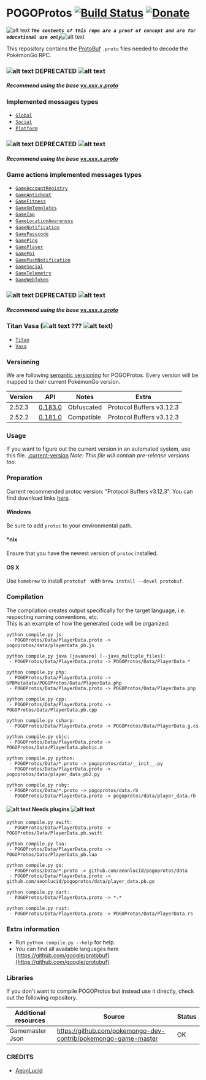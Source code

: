 <!-- define variables -->
[1.1]: http://i.imgur.com/M4fJ65n.png (ATTENTION)

POGOProtos [![Build Status](https://travis-ci.org/Furtif/POGOProtos.svg?branch=master)](https://travis-ci.org/Furtif/POGOProtos) [![Donate](https://img.shields.io/badge/Donate-PayPal-green.svg)](https://www.paypal.me/rocketbot) <!-- [![Maintainability](https://api.codeclimate.com/v1/badges/f4fbd03daa49a667d1b7/maintainability)](https://codeclimate.com/github/Furtif/POGOProtos/maintainability) [![Test Coverage](https://api.codeclimate.com/v1/badges/f4fbd03daa49a667d1b7/test_coverage)](https://codeclimate.com/github/Furtif/POGOProtos/test_coverage)-->
===================

![alt text][1.1] <strong><em>`The contents of this repo are a proof of concept and are for educational use only`</em></strong>![alt text][1.1]<br/>

This repository contains the [ProtoBuf](https://github.com/google/protobuf) `.proto` files needed to decode the PokémonGo RPC.

### ![alt text][1.1] DEPRECATED ![alt text][1.1]

##### Recommend using the base [vx.xxx.x.proto](https://github.com/Furtif/POGOProtos/tree/master/base)

### Implemented messages types
 - [``Global``](https://github.com/Furtif/POGOProtos/blob/master/src/POGOProtos/Networking/Requests/RequestType.proto)
 - [``Social``](https://github.com/Furtif/POGOProtos/blob/master/src/POGOProtos/Networking/Requests/Social/SocialAction.proto)
 - [``Platform``](https://github.com/Furtif/POGOProtos/blob/master/src/POGOProtos/Networking/Requests/Platform/PlatformRequestType.proto) 

### ![alt text][1.1] DEPRECATED ![alt text][1.1]

##### Recommend using the base [vx.xxx.x.proto](https://github.com/Furtif/POGOProtos/tree/master/base)

### Game actions implemented messages types
 - [``GameAccountRegistry``](https://github.com/Furtif/POGOProtos/blob/master/src/POGOProtos/Networking/Requests/Game/GameAccountRegistry/GameAccountRegistryActions.proto)
 - [``GameAnticheat``](https://github.com/Furtif/POGOProtos/blob/master/src/POGOProtos/Networking/Requests/Game/GameAnticheat/GameAnticheatAction.proto)
 - [``GameFitness``](https://github.com/Furtif/POGOProtos/blob/master/src/POGOProtos/Networking/Requests/Game/GameFitness/GameFitnessAction.proto)
 - [``GameGmTemplates``](https://github.com/Furtif/POGOProtos/blob/master/src/POGOProtos/Networking/Requests/Game/GameGmTemplates/GameGmTemplatesAction.proto)
 - [``GameIap``](https://github.com/Furtif/POGOProtos/blob/master/src/POGOProtos/Networking/Requests/Game/GameIap/GameIapAction.proto)
 - [``GameLocationAwareness``](https://github.com/Furtif/POGOProtos/blob/master/src/POGOProtos/Networking/Requests/Game/GameLocationAwareness/GameLocationAwarenessAction.proto)
 - [``GameNotification``](https://github.com/Furtif/POGOProtos/blob/master/src/POGOProtos/Networking/Requests/Game/GameNotification/GameNotificationAction.proto)
 - [``GamePasscode``](https://github.com/Furtif/POGOProtos/blob/master/src/POGOProtos/Networking/Requests/Game/GamePasscode/GamePasscodeAction.proto)
 - [``GamePing``](https://github.com/Furtif/POGOProtos/blob/master/src/POGOProtos/Networking/Requests/Game/GamePing/GamePingAction.proto)
 - [``GamePlayer``](https://github.com/Furtif/POGOProtos/blob/master/src/POGOProtos/Networking/Requests/Game/GamePlayer/GamePlayerAction.proto)
 - [``GamePoi``](https://github.com/Furtif/POGOProtos/blob/master/src/POGOProtos/Networking/Requests/Game/GamePoi/GamePoiAction.proto)
 - [``GamePushNotification``](https://github.com/Furtif/POGOProtos/blob/master/src/POGOProtos/Networking/Requests/Game/GamePushNotification/GamePushNotificationAction.proto)
 - [``GameSocial``](https://github.com/Furtif/POGOProtos/blob/master/src/POGOProtos/Networking/Requests/Game/GameSocial/GameSocialAction.proto)
 - [``GameTelemetry``](https://github.com/Furtif/POGOProtos/blob/master/src/POGOProtos/Networking/Requests/Game/GameTelemetry/GameTelemetryAction.proto)
 - [``GameWebToken``](https://github.com/Furtif/POGOProtos/blob/master/src/POGOProtos/Networking/Requests/Game/GameWebToken/GameWebTokenAction.proto)
   
### ![alt text][1.1] DEPRECATED ![alt text][1.1]

##### Recommend using the base [vx.xxx.x.proto](https://github.com/Furtif/POGOProtos/tree/master/base)

### Titan Vasa (![alt text][1.1] ??? ![alt text][1.1])
 - [``Titan``](https://github.com/Furtif/POGOProtos/blob/master/src/POGOProtos/Networking/Requests/Titan)
 - [``Vasa``](https://github.com/Furtif/POGOProtos/blob/master/src/POGOProtos/Networking/Requests/Vasa/VasaClientAction.proto#L5)

### Versioning
We are following [semantic versioning](http://semver.org/) for POGOProtos.  Every version will be mapped to their current PokémonGo version.

| Version      | API           | Notes           | Extra                           |
|--------------|---------------|-----------------|---------------------------------|
| 2.52.3       |  [0.183.0](https://github.com/Furtif/POGOProtos/blob/master/base/v0.183.0_obf.proto)       | Obfuscated      |  Protocol Buffers v3.12.3       |
| 2.52.2       |  [0.181.0](https://github.com/Furtif/POGOProtos/blob/master/base/v0.181.0.proto)       | Compatible      |  Protocol Buffers v3.12.3       |

### Usage
If you want to figure out the current version in an automated system, use this file.
[.current-version](https://github.com/Furtif/POGOProtos/raw/master/.current-version)
*Note: This file will contain pre-release versions too.*

### Preparation
Current recommended protoc version: "Protocol Buffers v3.12.3".
You can find download links [here](https://github.com/google/protobuf/releases).

#### Windows
Be sure to add `protoc` to your environmental path.

#### *nix
Ensure that you have the newest version of `protoc` installed.

#### OS X
Use `homebrew` to install `protobuf ` with `brew install --devel protobuf`.

### Compilation
The compilation creates output specifically for the target language, i.e. respecting naming conventions, etc.  
This is an example of how the generated code will be organized:

```
python compile.py js:
 - POGOProtos/Data/PlayerData.proto -> pogoprotos/data/playerdata_pb.js
```

```
python compile.py java [javanano] [--java_multiple_files]:
 - POGOProtos/Data/PlayerData.proto -> POGOProtos/Data/PlayerData.*
```

```
python compile.py php:
 - POGOProtos/Data/PlayerData.proto -> GPBMetadata/POGOProtos/Data/PlayerData.php
 - POGOProtos/Data/PlayerData.proto -> POGOProtos/Data/PlayerData.php
```

```
python compile.py cpp:
 - POGOProtos/Data/PlayerData.proto -> POGOProtos/Data/PlayerData.pb.cpp
```

```
python compile.py csharp:
 - POGOProtos/Data/PlayerData.proto -> POGOProtos/Data/PlayerData.g.cs
```

```
python compile.py objc:
 - POGOProtos/Data/PlayerData.proto -> POGOProtos/Data/PlayerData.pbobjc.m
```

```
python compile.py python:
 - POGOProtos/Data/*.proto -> pogoprotos/data/__init__.py
 - POGOProtos/Data/PlayerData.proto -> pogoprotos/data/player_data_pb2.py
```

```
python compile.py ruby:
 - POGOProtos/Data/*.proto -> pogoprotos/data.rb
 - POGOProtos/Data/PlayerData.proto -> pogoprotos/data/player_data.rb
``` 

#### ![alt text][1.1] Needs plugins ![alt text][1.1]
```
python compile.py swift:
 - POGOProtos/Data/PlayerData.proto -> POGOProtos/Data/PlayerData.pb.swift
```

```
python compile.py lua:
 - POGOProtos/Data/PlayerData.proto -> POGOProtos/Data/PlayerData_pb.lua
```

```
python compile.py go:
 - POGOProtos/Data/*.proto -> github.com/aeonlucid/pogoprotos/data
 - POGOProtos/Data/PlayerData.proto -> github.com/aeonlucid/pogoprotos/data/player_data.pb.go
```

```
python compile.py dart:
 - POGOProtos/Data/PlayerData.proto -> *.*
```

```
python compile.py rust:
 - POGOProtos/Data/PlayerData.proto -> POGOProtos/Data/PlayerData.rs
```

### Extra information
 - Run ```python compile.py --help``` for help.
 - You can find all available languages here [https://github.com/google/protobuf](https://github.com/google/protobuf).
 
### Libraries
If you don't want to compile POGOProtos but instead use it directly, check out the following repository.

| Additional resources  | Source                                                                               | Status 
|-----------------------|--------------------------------------------------------------------------------------|--------
| Gamemaster Json       | https://github.com/pokemongo-dev-contrib/pokemongo-game-master                       |  OK    

### CREDITS
 - [AeonLucid](https://github.com/AeonLucid)
